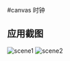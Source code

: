 #canvas 时钟

## 应用截图
![scene1](https://raw.githubusercontent.com/LC2010/FanFanGame/master/resource/images/scene1.png)
![scene2](https://raw.githubusercontent.com/LC2010/FanFanGame/master/resource/images/scene2.png)
